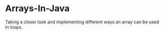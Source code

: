 # Arrays-In-Java
Taking a closer look and implementing different ways an array can be used in loops.
